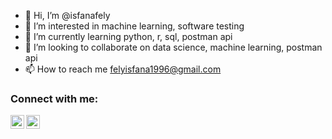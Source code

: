 - 👋 Hi, I’m @isfanafely
- 👀 I’m interested in machine learning, software testing
- 🌱 I’m currently learning python, r, sql, postman api
- 💞️ I’m looking to collaborate on data science, machine learning, postman api
- 📫 How to reach me felyisfana1996@gmail.com

### Connect with me:

[<img align="left" alt="codeSTACKr | Twitter" width="22px" src="https://img.shields.io/badge/Twitter-1DA1F2?style=for-the-badge&logo=twitter&logoColor=white" />][twitter]
[<img align="left" alt="codeSTACKr | LinkedIn" width="22px" src="https://img.shields.io/badge/LinkedIn-0077B5?style=for-the-badge&logo=linkedin&logoColor=white" />][linkedin]


[twitter]: https://twitter.com/isfanafely
[linkedin]: https://linkedin.com/in/isfanafely

